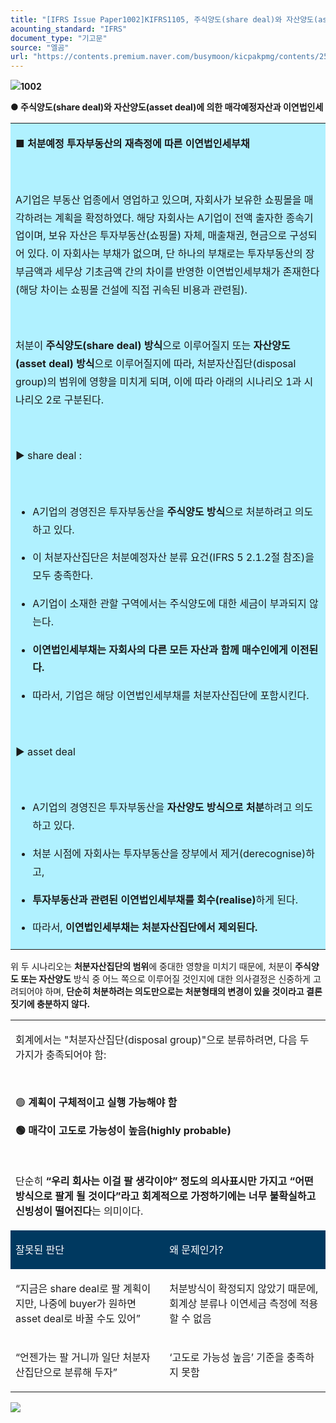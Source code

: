 ```yaml
---
title: "[IFRS Issue Paper1002]KIFRS1105, 주식양도(share deal)와 자산양도(asset deal)에 의한 매각예정자산과 이연법인세"
acounting_standard: "IFRS"
document_type: "기고문"
source: "엘곰"
url: "https://contents.premium.naver.com/busymoon/kicpakpmg/contents/250806214945807je"
---
```

![](https://n2.news.naver.com/l.gif?type=content)**1002**

**● 주식양도(share deal)와 자산양도(asset deal)에 의한 매각예정자산과 이연법인세**

<table style=""><tbody><tr><td colspan="3" rowspan="1" style="width: 99.99%; height: 129.0px;  background-color: #b0f1ff;"><div><p style="line-height:1.8;"><span style=""><b>■ 처분예정 투자부동산의 재측정에 따른 이연법인세부채</b></span></p><p style="line-height:1.8;"><span style=""><b>​</b></span></p><p style="line-height:1.8;"><span style="">A기업은 부동산 업종에서 영업하고 있으며, 자회사가 보유한 쇼핑몰을 매각하려는 계획을 확정하였다. 해당 자회사는 A기업이 전액 출자한 종속기업이며, 보유 자산은 투자부동산(쇼핑몰) 자체, 매출채권, 현금으로 구성되어 있다. 이 자회사는 부채가 없으며, 단 하나의 부채로는 </span><span style="">투자부동산의 장부금액과 세무상 기초금액 간의 차이</span><span style="">를 반영한 </span><span style="">이연법인세부채</span><span style="">가 존재한다 (해당 차이는 쇼핑몰 건설에 직접 귀속된 비용과 관련됨).</span></p><p style="line-height:1.8;"><span style="">​</span></p><p style="line-height:1.8;"><span style="">처분이 </span><span style=""><b>주식양도(share deal) 방식</b></span><span style="">으로 이루어질지 또는 </span><span style=""><b>자산양도(asset deal) 방식</b></span><span style="">으로 이루어질지에 따라, 처분자산집단(disposal group)의 범위에 영향을 미치게 되며, 이에 따라 아래의 시나리오 1과 시나리오 2로 구분된다.</span></p><p style="line-height:1.8;"><span style="">​</span></p><p style="line-height:1.8;"><span style="">▶ share deal :</span></p><p style="line-height:1.8;"><span style="">​</span></p><ul><li><p style="line-height:1.8;"><span style="">A기업의 경영진은 투자부동산을 </span><span style=""><b>주식양도 방식</b></span><span style="">으로 처분하려고 의도하고 있다.</span></p></li><li><p style="line-height:1.8;"><span style="">이 처분자산집단은 처분예정자산 분류 요건(IFRS 5 2.1.2절 참조)을 모두 충족한다.</span></p></li><li><p style="line-height:1.8;"><span style="">A기업이 소재한 관할 구역에서는 주식양도에 대한 세금이 부과되지 않는다.</span></p></li><li><p style="line-height:1.8;"><span style=""><b>이연법인세부채는 자회사의 다른 모든 자산과 함께 매수인에게 이전된다.</b></span><span style=""><b>​</b></span></p></li><li><p style="line-height:1.8;"><span style="">따라서, 기업은 해당 이연법인세부채를 처분자산집단에 포함시킨다.</span></p></li></ul><p style="line-height:1.8;"><span style="">​</span></p><p style="line-height:1.8;"><span style="">▶ asset deal</span></p><p style="line-height:1.8;"><span style="">​</span></p><ul><li><p style="line-height:1.8;"><span style="">A기업의 경영진은 투자부동산을 </span><span style=""><b>자산양도 방식으로 처분</b></span><span style="">하려고 의도하고 있다.</span></p></li><li><p style="line-height:1.8;"><span style="">처분 시점에 자회사는 투자부동산을 장부에서 제거(derecognise)하고,</span></p></li><li><p style="line-height:1.8;"><span style=""><b>투자부동산과 관련된 이연법인세부채를 회수(realise)</b></span><span style="">하게 된다.</span></p></li><li><p style="line-height:1.8;"><span style="">따라서, </span><span style=""><b>이연법인세부채는 처분자산집단에서 제외된다.</b></span></p></li></ul></div></td></tr></tbody></table>

위 두 시나리오는 **처분자산집단의 범위**에 중대한 영향을 미치기 때문에, 처분이 **주식양도 또는 자산양도** 방식 중 어느 쪽으로 이루어질 것인지에 대한 의사결정은 신중하게 고려되어야 하며, **단순히 처분하려는 의도만으로는 처분형태의 변경이 있을 것이라고 결론짓기에 충분하지 않다.**

<table style=""><tbody><tr><td colspan="3" rowspan="1" style="width: 100.0%; height: 28.75px;  "><div><p style=""><span style="">회계에서는 "처분자산집단(disposal group)"으로 분류하려면, 다음 두 가지가 충족되어야 함:</span></p></div><div><p style=""><span style="">​</span></p></div><div><p style=""><span style="">🟢 </span><span style=""><b>계획이 구체적이고 실행 가능해야 함</b></span></p></div><div><p style=""><span style=""><b>🟢 매각이 고도로 가능성이 높음(highly probable)</b></span></p></div><div><p style=""><span style="">​</span></p></div><div><p style=""><span style="">단순히 </span><span style=""><b>“우리 회사는 이걸 팔 생각이야” 정도의 의사표시만 가지고 “어떤 방식으로 팔게 될 것이다”라고 회계적으로 가정하기에는 너무 불확실하고 신빙성이 떨어진다</b></span><span style="">는 의미이다.</span></p></div></td></tr><tr><td colspan="2" rowspan="1" style="width: 48.86%; height: 14.38px;  background-color: #003960;"><div><p style=""><span style="color:#ffffff;">잘못된 판단</span></p></div></td><td colspan="1" rowspan="1" style="width: 51.14%; height: 14.38px;  background-color: #003960;"><div><p style=""><span style="color:#ffffff;">왜 문제인가?</span></p></div></td></tr><tr><td colspan="2" rowspan="1" style="width: 48.86%; height: 14.37px;  "><div><p style=""><span style="">“지금은 share deal로 팔 계획이지만, 나중에 buyer가 원하면 asset deal로 바꿀 수도 있어”</span></p></div></td><td colspan="1" rowspan="1" style="width: 51.14%; height: 14.37px;  "><div><p style=""><span style="">처분방식이 </span><span style="">확정되지 않았기 때문</span><span style="">에, 회계상 분류나 이연세금 측정에 적용할 수 없음</span></p></div></td></tr><tr><td colspan="2" rowspan="1" style="width: 48.86%; height: 14.38px;  "><div><p style=""><span style="">“언젠가는 팔 거니까 일단 처분자산집단으로 분류해 두자”</span></p></div></td><td colspan="1" rowspan="1" style="width: 51.14%; height: 14.38px;  "><div><p style=""><span style="">‘고도로 가능성 높음’ 기준을 충족하지 못함</span></p></div></td></tr></tbody></table>

![](https://scs-phinf.pstatic.net/MjAyNTA4MDZfMjI1/MDAxNzU0NDg0NTY1MzQy.C2iGGWVifF6oJYBx93RPylXHvmxpuMRO1wXucTxP0Jsg.TN1vgA0jcI8BTy4DI46RyPblKxPuIE_yOkFXZPLVqSog.PNG/image.png?type=w800)

**​**